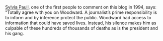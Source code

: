 <a href="https://www.google.com/search?q=site:scripting.com+%22Sylvia+Paull%22">Sylvia Paull</a>, one of the first people to comment on this blog in 1994, says: "Totally agree with you on Woodward. A journalist’s prime responsibility is to inform and by inference protect the public. Woodward had access to information that could have saved lives. Instead, his silence makes him as culpable of these hundreds of thousands of deaths as is the president and his gang. 
